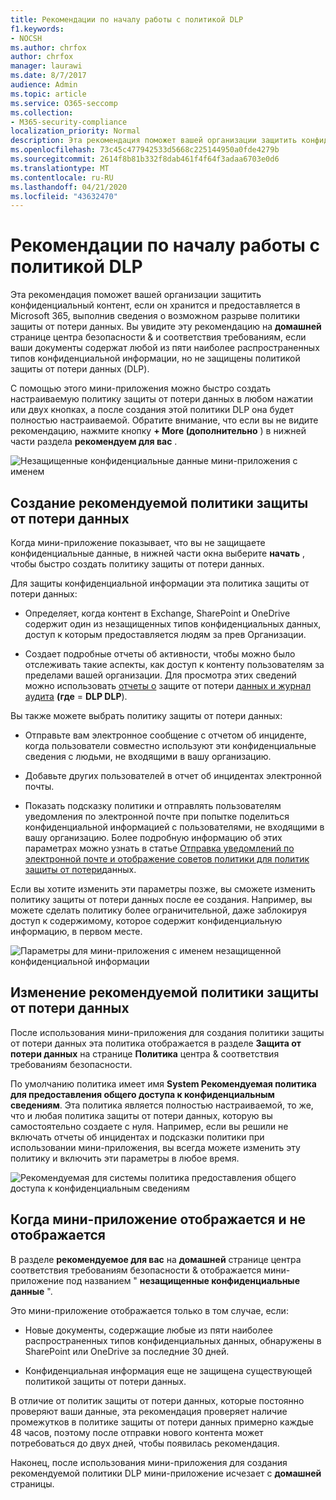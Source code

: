 ```yaml
---
title: Рекомендации по началу работы с политикой DLP
f1.keywords:
- NOCSH
ms.author: chrfox
author: chrfox
manager: laurawi
ms.date: 8/7/2017
audience: Admin
ms.topic: article
ms.service: O365-seccomp
ms.collection:
- M365-security-compliance
localization_priority: Normal
description: Эта рекомендация поможет вашей организации защитить конфиденциальный контент, если он хранится и предоставляется в Microsoft 365, выполнив сведения о возможном разрыве политики защиты от потери данных. Вы увидите эту рекомендацию на домашней странице центра безопасности &amp; и соответствия требованиям, если ваши документы содержат любой из пяти наиболее распространенных типов конфиденциальной информации, но не защищены политикой DLP.
ms.openlocfilehash: 73c45c477942533d5668c225144950a0fde4279b
ms.sourcegitcommit: 2614f8b81b332f8dab461f4f64f3adaa6703e0d6
ms.translationtype: MT
ms.contentlocale: ru-RU
ms.lasthandoff: 04/21/2020
ms.locfileid: "43632470"
---
```

# <a name="get-started-with-dlp-policy-recommendations"></a>Рекомендации по началу работы с политикой DLP

Эта рекомендация поможет вашей организации защитить конфиденциальный контент, если он хранится и предоставляется в Microsoft 365, выполнив сведения о возможном разрыве политики защиты от потери данных. Вы увидите эту рекомендацию на **домашней** странице центра безопасности &amp; и соответствия требованиям, если ваши документы содержат любой из пяти наиболее распространенных типов конфиденциальной информации, но не защищены политикой защиты от потери данных (DLP). 
  
С помощью этого мини-приложения можно быстро создать настраиваемую политику защиты от потери данных в любом нажатии или двух кнопках, а после создания этой политики DLP она будет полностью настраиваемой. Обратите внимание, что если вы не видите рекомендацию, нажмите кнопку **+ More (дополнительно** ) в нижней части раздела **рекомендуем для вас** . 
  
![Незащищенные конфиденциальные данные мини-приложения с именем](../media/91bc04d2-6eff-4294-8b73-b2d56d26ffc4.png)
  
## <a name="create-the-recommended-dlp-policy"></a>Создание рекомендуемой политики защиты от потери данных

Когда мини-приложение показывает, что вы не защищаете конфиденциальные данные, в нижней части окна выберите **начать** , чтобы быстро создать политику защиты от потери данных. 
  
Для защиты конфиденциальной информации эта политика защиты от потери данных:
  
- Определяет, когда контент в Exchange, SharePoint и OneDrive содержит один из незащищенных типов конфиденциальных данных, доступ к которым предоставляется людям за прев Организации.
    
- Создает подробные отчеты об активности, чтобы можно было отслеживать такие аспекты, как доступ к контенту пользователям за пределами вашей организации. Для просмотра этих сведений можно использовать [отчеты о](view-the-dlp-reports.md) защите от потери [данных и журнал аудита](search-the-audit-log-in-security-and-compliance.md) **(где** = **DLP DLP**).
    
Вы также можете выбрать политику защиты от потери данных:
  
- Отправьте вам электронное сообщение с отчетом об инциденте, когда пользователи совместно используют эти конфиденциальные сведения с людьми, не входящими в вашу организацию.
    
- Добавьте других пользователей в отчет об инцидентах электронной почты.
    
- Показать подсказку политики и отправлять пользователям уведомления по электронной почте при попытке поделиться конфиденциальной информацией с пользователями, не входящими в вашу организацию. Более подробную информацию об этих параметрах можно узнать в статье [Отправка уведомлений по электронной почте и отображение советов политики для политик защиты от потери](use-notifications-and-policy-tips.md)данных.
    
Если вы хотите изменить эти параметры позже, вы сможете изменить политику защиты от потери данных после ее создания. Например, вы можете сделать политику более ограничительной, даже заблокируя доступ к содержимому, которое содержит конфиденциальную информацию, в первом месте.
  
![Параметры для мини-приложения с именем незащищенной конфиденциальной информации](../media/b6106cbd-1bed-4582-aaef-b678de470c9b.png)
  
## <a name="edit-the-recommended-dlp-policy"></a>Изменение рекомендуемой политики защиты от потери данных

После использования мини-приложения для создания политики защиты от потери данных эта политика отображается в разделе **Защита от потери данных** на странице **Политика** центра &amp; соответствия требованиям безопасности. 
  
По умолчанию политика имеет имя **System Рекомендуемая политика для предоставления общего доступа к конфиденциальным сведениям**. Эта политика является полностью настраиваемой, то же, что и любая политика защиты от потери данных, которую вы самостоятельно создаете с нуля. Например, если вы решили не включать отчеты об инцидентах и подсказки политики при использовании мини-приложения, вы всегда можете изменить эту политику и включить эти параметры в любое время.
  
![Рекомендуемая для системы политика предоставления общего доступа к конфиденциальным сведениям](../media/2fc49f25-ec25-4433-add4-d60f73888f13.png)
  
## <a name="when-the-widget-does-and-does-not-appear"></a>Когда мини-приложение отображается и не отображается

В разделе **рекомендуемое для вас** на **домашней** странице центра соответствия требованиям безопасности &amp; отображается мини-приложение под названием " **незащищенные конфиденциальные данные** ". 
  
Это мини-приложение отображается только в том случае, если:
  
- Новые документы, содержащие любые из пяти наиболее распространенных типов конфиденциальных данных, обнаружены в SharePoint или OneDrive за последние 30 дней.
    
- Конфиденциальная информация еще не защищена существующей политикой защиты от потери данных.
    
В отличие от политик защиты от потери данных, которые постоянно проверяют ваши данные, эта рекомендация проверяет наличие промежутков в политике защиты от потери данных примерно каждые 48 часов, поэтому после отправки нового контента может потребоваться до двух дней, чтобы появилась рекомендация.
  
Наконец, после использования мини-приложения для создания рекомендуемой политики DLP мини-приложение исчезает с **домашней** страницы. 
  


